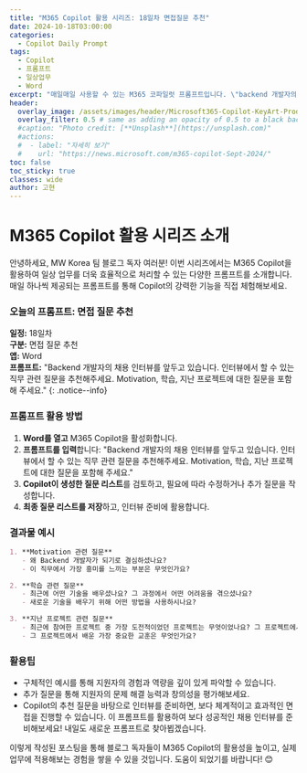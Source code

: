 ```yaml
---
title: "M365 Copilot 활용 시리즈: 18일차 면접질문 추천"
date: 2024-10-18T03:00:00
categories:
  - Copilot Daily Prompt
tags:
  - Copilot
  - 프롬프트
  - 일상업무
  - Word
excerpt: "매일매일 사용할 수 있는 M365 코파일럿 프롬프트입니다. \"backend 개발자의 채용 인터뷰를 앞두고 있습니다. 인터뷰에서 할 수 있는 직무관련 질문을 추천해주세요. Motivation, 학습, 지난 프로젝트에 대한 내에 대한 질문을 포함해 주세요.\""
header:
  overlay_image: /assets/images/header/Microsoft365-Copilot-KeyArt-Productivity-6K-01.png
  overlay_filter: 0.5 # same as adding an opacity of 0.5 to a black background
  #caption: "Photo credit: [**Unsplash**](https://unsplash.com)"
  #actions:
  #  - label: "자세히 보기"
  #    url: "https://news.microsoft.com/m365-copilot-Sept-2024/"
toc: false
toc_sticky: true
classes: wide
author: 고현
---
```


# M365 Copilot 활용 시리즈 소개

안녕하세요, MW Korea 팀 블로그 독자 여러분! 이번 시리즈에서는 M365 Copilot을 활용하여 일상 업무를 더욱 효율적으로 처리할 수 있는 다양한 프롬프트를 소개합니다. 매일 하나씩 제공되는 프롬프트를 통해 Copilot의 강력한 기능을 직접 체험해보세요.

### 오늘의 프롬프트: 면접 질문 추천

**일정:** 18일차  
**구분:** 면접 질문 추천  
**앱:** Word  
**프롬프트:** "Backend 개발자의 채용 인터뷰를 앞두고 있습니다. 인터뷰에서 할 수 있는 직무 관련 질문을 추천해주세요. Motivation, 학습, 지난 프로젝트에 대한 질문을 포함해 주세요."
{: .notice--info}

### 프롬프트 활용 방법

1. **Word를 열고** M365 Copilot을 활성화합니다.
2. **프롬프트를 입력**합니다: "Backend 개발자의 채용 인터뷰를 앞두고 있습니다. 인터뷰에서 할 수 있는 직무 관련 질문을 추천해주세요. Motivation, 학습, 지난 프로젝트에 대한 질문을 포함해 주세요."
3. **Copilot이 생성한 질문 리스트**를 검토하고, 필요에 따라 수정하거나 추가 질문을 작성합니다.
4. **최종 질문 리스트를 저장**하고, 인터뷰 준비에 활용합니다.

### 결과물 예시

```markdown
1. **Motivation 관련 질문**
   - 왜 Backend 개발자가 되기로 결심하셨나요?
   - 이 직무에서 가장 흥미를 느끼는 부분은 무엇인가요?

2. **학습 관련 질문**
   - 최근에 어떤 기술을 배우셨나요? 그 과정에서 어떤 어려움을 겪으셨나요?
   - 새로운 기술을 배우기 위해 어떤 방법을 사용하시나요?

3. **지난 프로젝트 관련 질문**
   - 최근에 참여한 프로젝트 중 가장 도전적이었던 프로젝트는 무엇이었나요? 그 프로젝트에서 어떤 역할을 하셨나요?
   - 그 프로젝트에서 배운 가장 중요한 교훈은 무엇인가요?
```

### 활용팁
- 구체적인 예시를 통해 지원자의 경험과 역량을 깊이 있게 파악할 수 있습니다.
- 추가 질문을 통해 지원자의 문제 해결 능력과 창의성을 평가해보세요.
- Copilot의 추천 질문을 바탕으로 인터뷰를 준비하면, 보다 체계적이고 효과적인 면접을 진행할 수 있습니다.
이 프롬프트를 활용하여 보다 성공적인 채용 인터뷰를 준비해보세요! 내일도 새로운 프롬프트로 찾아뵙겠습니다.

이렇게 작성된 포스팅을 통해 블로그 독자들이 M365 Copilot의 활용성을 높이고, 실제 업무에 적용해보는 경험을 쌓을 수 있을 것입니다. 도움이 되었기를 바랍니다! 😊